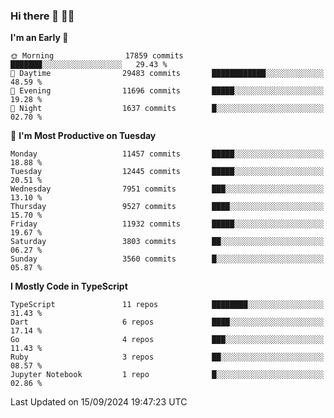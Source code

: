 ### Hi there 👋 🧑‍💻



<!--START_SECTION:waka-->
**I'm an Early 🐤** 

```text
🌞 Morning                17859 commits       ███████░░░░░░░░░░░░░░░░░░   29.43 % 
🌆 Daytime                29483 commits       ████████████░░░░░░░░░░░░░   48.59 % 
🌃 Evening                11696 commits       █████░░░░░░░░░░░░░░░░░░░░   19.28 % 
🌙 Night                  1637 commits        █░░░░░░░░░░░░░░░░░░░░░░░░   02.70 % 
```
📅 **I'm Most Productive on Tuesday** 

```text
Monday                   11457 commits       █████░░░░░░░░░░░░░░░░░░░░   18.88 % 
Tuesday                  12445 commits       █████░░░░░░░░░░░░░░░░░░░░   20.51 % 
Wednesday                7951 commits        ███░░░░░░░░░░░░░░░░░░░░░░   13.10 % 
Thursday                 9527 commits        ████░░░░░░░░░░░░░░░░░░░░░   15.70 % 
Friday                   11932 commits       █████░░░░░░░░░░░░░░░░░░░░   19.67 % 
Saturday                 3803 commits        ██░░░░░░░░░░░░░░░░░░░░░░░   06.27 % 
Sunday                   3560 commits        █░░░░░░░░░░░░░░░░░░░░░░░░   05.87 % 
```


**I Mostly Code in TypeScript** 

```text
TypeScript               11 repos            ████████░░░░░░░░░░░░░░░░░   31.43 % 
Dart                     6 repos             ████░░░░░░░░░░░░░░░░░░░░░   17.14 % 
Go                       4 repos             ███░░░░░░░░░░░░░░░░░░░░░░   11.43 % 
Ruby                     3 repos             ██░░░░░░░░░░░░░░░░░░░░░░░   08.57 % 
Jupyter Notebook         1 repo              █░░░░░░░░░░░░░░░░░░░░░░░░   02.86 % 
```




 Last Updated on 15/09/2024 19:47:23 UTC
<!--END_SECTION:waka-->


